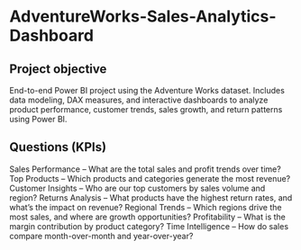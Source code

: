 # AdventureWorks-Sales-Analytics-Dashboard 
## Project objective
End-to-end Power BI project using the Adventure Works dataset. Includes data modeling, DAX measures, and interactive dashboards to analyze product performance, customer trends, sales growth, and return patterns using Power BI. 

## Questions (KPIs)
Sales Performance – What are the total sales and profit trends over time?
Top Products – Which products and categories generate the most revenue?
Customer Insights – Who are our top customers by sales volume and region?
Returns Analysis – What products have the highest return rates, and what’s the impact on revenue?
Regional Trends – Which regions drive the most sales, and where are growth opportunities?
Profitability – What is the margin contribution by product category?
Time Intelligence – How do sales compare month-over-month and year-over-year?
